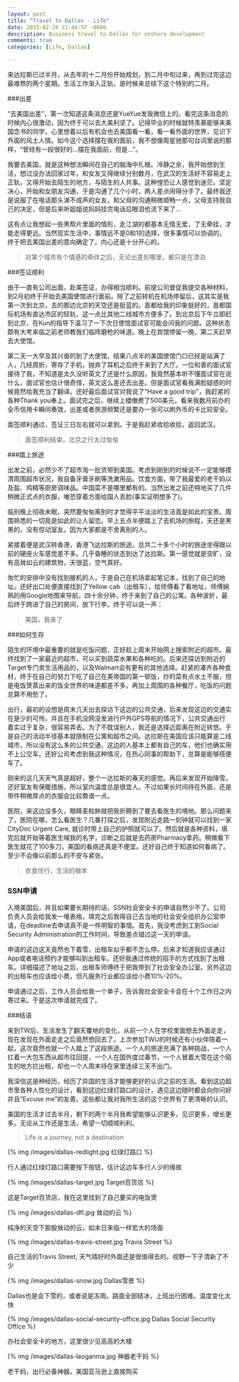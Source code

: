 ```yaml
---
layout: post
title: "Travel to Dallas - Life"
date: 2015-02-28 21:44:57 -0600
description: Business travel to Dallas for onshore development
comments: true
categories: [Life, Dallas]

---
```


来达拉斯已过半月，从去年的十二月份开始规划，到二月中旬过来，再到过完这边最难熬的两个星期。生活工作渐入正轨，是时候来总结下这个特别的二月。


###出差

<!-- more -->

“去美国出差”，第一次知道这条消息还是YueYue发我微信上的。看完这条消息的时候内心很激动，因为终于可以去大美利坚了。记得毕业的时候就特羡慕能够来美国念书的同学，心里想着以后有机会也去美国看一看，看一看外面的世界，见识下外面的风土人情。如今这个选择摆在我的面前，我不想像周星驰那句台词里说的那样，“曾经有一段很好的...摆在我面前，但是...”。

我要去美国，就是这种想法瞬间在自己的脑海中扎根。冷静之余，我开始想到生活，想过没办法回家过年，和女友又得继续分别数月，在武汉的生活好不容易走上正轨，又得开始去陌生的地方，与陌生的人共事。这种惶恐让人感觉到迷茫。坚定决心，开始和女朋友沟通，于是沟通了几个小时，两人差点闹得分手了。最终我还是说服了在电话那头涕不成声的女友，和父母的沟通稍微顺畅一点，父母支持我自己的决定，但是后来听姐姐说妈妈挂完电话后眼泪也流下来了...

这有点让我想起一些黑帮片里面的情形，走江湖的都基本无情无爱，了无牵挂，才能走得更远。当然现实生活中，事情远不是0和1的选择，很多事情可以协调的，终于把去美国出差的意向确定了。内心还是十分开心的。

> 对某个城市有个情感的牵绊之后，无论出差到哪里，都只是在漂泊

###签证顺利

由于一直有公司出面，赴美签证，办得相当顺利。前提公司督促我提交各种材料，到2月初终于开始去美国使馆进行面前。除了之前转机在机场停留后，这其实是我第一次到北京，去的那边北京的天空还是挺蓝的。首都给我的印象挺好的，首都国际机场有直达市区的轻轨，这一点比其他二线城市方便多了。到北京后下午立即赶到北京，在Kun的指导下温习了一下次日使馆面试官可能会问我的问题。这种状态颇有大考来临之前老师教我们临阵磨枪的味道。晚上在宾馆停留一晚，第二天赶早去大使馆。

第二天一大早及其兴奋的到了大使馆，结果八点半的美国使馆门口已经是站满了人，几经周折，寄存了手机，抛弃了耳机之后终于来到了大厅。一位和善的面试官接待了我，不知道是太久没听英文了还是什么原因，我竟然基本听不懂面试官在说什么，面试官也估计很奇怪，英文这么差还去出差。但是面试官看我满脸疑惑的时候竟然给我充当了翻译。还好最后面试官对我说了"Have a good trip"，我赶紧的各种Thank you奉上。面试完之后，继续上楼缴费了500美元，看来我数月前办的全币信用卡瞬间奏效，出差或者旅游频繁还是要办一张可以刷外币的卡比较安全。

面签顺利通过，签证三日左右就可以拿到。于是我赶紧收拾收拾，返回武汉。

> 面签顺利结束，北京之行太过匆匆

###踏上旅途

出发之前，必然少不了超市淘一批货带到美国。考虑到刚到的时候说不一定能够摸清周围超市状况，我自备牙膏牙刷等洗漱用品。饮食方面，带了我最爱的老干妈以及盐、鸡精等厨房调味品。中国菜不是哪里都有的。当然出发之前还特地买了几件稍微正式点的衣服，唯恐穿着方面给国人丢脸(事实证明想多了)。

临别晚上彻夜未眠，突然要匆匆离别时才觉得平平淡淡的生活竟是如此的宝贵。周围熟悉的一切竟是如此的让人留恋。早上五点半便踏上了去机场的旅程，天还是黑黑的，没有惊动室友。因为大家都是不舍离别的人。

紧接着便是武汉转香港，香港飞达拉斯的旅途。总共二十多个小时的旅途坐得跟以前的硬座火车感觉差不多。几乎昏睡的状态到达了达拉斯。第一感觉就是空旷，没有高耸如云的建筑物，天很蓝，空气真好。

匆忙的安排中没有找到接机的人，于是自己在机场拿起笔记本，找到了自己的地址。还好出口处便直接找到了Yellow cab（出租车），给师傅看了看地址，师傅娴熟的用Google地图来导航，四十余分钟，终于来到了自己的公寓。各种波折，最后终于跨进了自己的房间，放下行李。终于可以说一声：

> 美国，我来了

###如何生存

陌生的环境中最重要的就是吃饭问题，正好趁上周末开始网上搜索附近的超市。最终找到了一家最近的超市，可以买到蔬菜水果和各种吃的。后来还探访到附近的Target专门卖生活用品的，以及Walmart会有更有的其他选择。赶紧的凑齐各种食材，终于在自己的努力下吃了自己在美帝国的第一顿饭，炒的菜有点水土不服，但是电饭煲蒸出来的饭全世界的味道都差不多。再加上周围的各种餐厅，吃饭的问题总算不用愁了。

出行，最初的设想是周末几天出去探访下这边的公共交通，后来发现这边的交通实在是少的可怜，并且在手机没网没发进行户外GPS导航的情况下，公共交通出行着实过于复杂，很容易弄丢。为了不耽误别人，我还是选择近距离在附近转悠。于是自己的活动半径基本就限制在公寓和超市之间。达拉斯在美国应该只能算是二线城市，所以没有这么多的公共交通，这边的人基本上都有自己的车，他们也确实用不上公交车。还好公司考虑到我这种情况，在热心同事的帮助下，总算是能够搭便车了。

刚来的这几天天气真是超好，整个一达拉斯的春天的感觉。再后来发现开始降雪。还好室友有保暖措施，所以室内温度总是很宜人。不过如果长时间待在外面，还是带件稍微厚点的衣服会比较靠谱一点。

医院，来这边没多久，眼睛麦粒肿就把我折腾到了要去看医生的境地。那么问题来了，医院在哪，怎么看医生？几番打探之后，发现附近走路一刻钟就可以找到一家CityDoc Urgent Care, 就诊时带上自己的护照就可以了。然后就是各种资料，填完后就开始等着医生喊我的名字，诊断之后就是去药房Pharmacy拿药。稍微看下医生就花了100多刀，美国的看病还真是不便宜。还好自己终于知道如何看病了。至少不会像以前那么的不安与紧张。


> 衣食住行，生活的根本

### SSN申请

入境美国后，并且如果要长期待的话，SSN社会安全卡的申请自然少不了。公司负责人员会给我发一堆表格，填完之后我得自己去当地的社会安全组织办公室申请，在deadline去申请真不是一件明智的事情。首先，我没考虑到工到Social Security Administration的工作时间，导致差点错过这一天的申请。

申请的这边这天竟然也下着雪，出租车似乎都不怎么停。后来才知道我应该通过App或者电话预约才能够叫到出租车。还好我通过传统的招手的方式找到了出租车。详细描述了地址之后，出租车师傅终于把我带到了社会安全办公室。另外这边的出租车也应该给小费，但凡服务行业都应该给小费10%-20%。

申请通过之后，工作人员会给我一个单子，告诉我社会安全卡会在十个工作日之内寄过来。于是这次申请就完成了。

###结语

来到TW后，生活发生了翻天覆地的变化，从前一个人在学校里面想去外面走走，现在发现在外面走走之后竟然想回去了。上次参加TWU的时候还有小伙伴陪着一起，这次竟然也就一个人踏上了这段旅途。一个人的旅途充满了各种挑战，一个人扛着一大包东西从超市往回提，一个人在国外度过春节，一个人冒着大雪在这个陌生的地方拦出租，却也一个人周末待在家里连续三天不出门。

我深信这是种经历，经历了异国的生活才能够更好的认识之前的生活。看到这边超市里各种人性化的设计，看到这边红绿灯路口的设计，遇见这边随时都会向你问好并且“Excuse me”的友善。这些都让我对我所生活的这个世界有了更清晰的认识。

美国的生活才过去半月，剩下的两个半月我希望能够认识更多，见识更多，增长更多。无论从工作还是生活，希望一切顺顺利利。

> Life is a journey, not a destination


{% img /images/dallas-redlight.jpg 红绿灯路口 %}

行人通过红绿灯路口需要按下按钮，估计这边车多行人少的缘故


{% img /images/dallas-target.jpg Target百货店 %}

这是Target百货店，我在这里找到了自己要买的电饭煲

{% img /images/dallas-dfl.jpg 耸动的云 %}

纯净的天空下那股耸动的云，如末日来临一样宏大的场面

{% img /images/dallas-travis-street.jpg Travis Street %}

自己生活的Travis Street, 天气晴好时外面还是很值得去的。视野一下子清新了不少

{% img /images/dallas-snow.jpg Dallas雪景 %}

Dallas也是会下雪的，或者说是冻雨。路面全部结冰，上班出行困难。温度变化太快

{% img /images/dallas-social-security-office.jpg Dallas Social Security Office %}

办社会安全卡的地方，这里很少见高高的大楼

{% img /images/dallas-laoganma.jpg 神器老干妈 %}

老干妈，出行必备神器。美国亚马逊上直接购买
